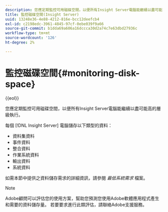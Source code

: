 ```yaml
---
description: 您應定期監控可用磁碟空間，以便所有Insight Server電腦能繼續以盡可能高的層級執行。
title: 監控磁碟空間(Insight Server)
uuid: 13248e36-4e88-4212-816e-bcc12deefcb4
exl-id: c2198edc-3961-4845-97cf-0ebe039f9a66
source-git-commit: b1dda69a606a16dccca30d2a74c7e63dbd27936c
workflow-type: tm+mt
source-wordcount: '126'
ht-degree: 2%

---
```


# 監控磁碟空間{#monitoring-disk-space}

{{eol}}

您應定期監控可用磁碟空間，以便所有Insight Server電腦能繼續以盡可能高的層級執行。

每個 [!DNL Insight Server] 電腦儲存以下類型的資料：

* 資料集資料
* 事件資料
* 整合資料
* 作業系統資料
* 輸出資料
* 系統資料

如需本節中提供之資料儲存需求的詳細資訊，請參閱 *最低系統需求* 檔案。

>[!NOTE]
>
>Adobe顧問可以評估您的使用方案，幫助您預測您使用Adobe軟體應用程式產生和需要的資料儲存量。 若要要求進行此類評估，請聯絡Adobe支援服務。
